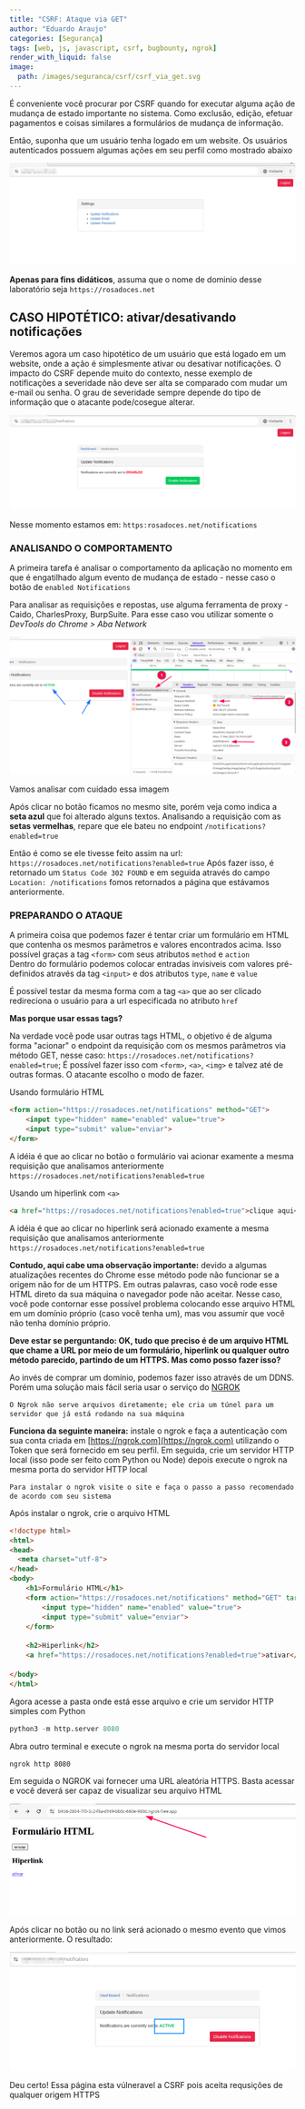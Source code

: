 ```yaml
---
title: "CSRF: Ataque via GET"
author: "Eduardo Araujo"
categories: [Segurança]
tags: [web, js, javascript, csrf, bugbounty, ngrok]
render_with_liquid: false
image:
  path: /images/seguranca/csrf/csrf_via_get.svg
---
```



É conveniente você procurar por CSRF quando for executar alguma ação de mudança de estado importante no sistema. Como exclusão, edição, efetuar pagamentos e coisas similares a formulários de mudança de informação. 

Então, suponha que um usuário tenha logado em um website. Os usuários autenticados possuem algumas ações em seu perfil como mostrado abaixo

![csrf_lab](/images/seguranca/csrf/lab_notifications/csrf_lab.png)


**Apenas para fins didáticos**, assuma que o nome de dominio desse laboratório seja `https://rosadoces.net`

## CASO HIPOTÉTICO: ativar/desativando notificações

Veremos agora um caso hipotético de um usuário que está logado em um website, onde a ação é simplesmente ativar ou desativar notificações. O impacto do CSRF depende muito do contexto, nesse exemplo de notificações a severidade não deve ser alta se comparado com mudar um e-mail ou senha. O grau de severidade sempre depende do tipo de informação que o atacante pode/cosegue alterar.

![csrf_not](/images/seguranca/csrf/lab_notifications/csrf_not.png)

Nesse momento estamos em: `https:rosadoces.net/notifications`

### ANALISANDO O COMPORTAMENTO

A primeira tarefa é analisar o comportamento da aplicação no momento em que é engatilhado algum evento de mudança de estado - nesse caso o botão de `enabled Notifications`

Para analisar as requisições e repostas, use alguma ferramenta de proxy - Caido, CharlesProxy, BurpSuite. Para esse caso vou utilizar somente o *DevTools do Chrome > Aba Network*

![csrf_not_reqres](/images/seguranca/csrf/lab_notifications/csrf_not_reqresponse.png)


Vamos analisar com cuidado essa imagem

Após clicar no botão ficamos no mesmo site, porém veja como indica a **seta azul** que foi alterado alguns textos. Analisando a requisição com as **setas vermelhas**, repare que ele bateu no endpoint `/notifications?enabled=true`

Então é como se ele tivesse feito assim na url: `https://rosadoces.net/notifications?enabled=true`
Após fazer isso, é retornado um `Status Code 302 FOUND` e em seguida através do campo `Location: /notifications` fomos retornados a página que estávamos anteriormente.

### PREPARANDO O ATAQUE

A primeira coisa que podemos fazer é tentar criar um formulário em HTML que contenha os mesmos parâmetros e valores encontrados acima. Isso possível graças a tag `<form>` com seus atributos `method` e `action` <br>
Dentro do formulário podemos colocar entradas invisiveis com valores pré-definidos através da tag `<input>` e dos atributos `type`, `name` e `value`

É possível testar da mesma forma com a tag `<a>` que ao ser clicado redireciona o usuário para a url especificada no atributo `href`

**Mas porque usar essas tags?**

Na verdade você pode usar outras tags HTML, o objetivo é de alguma forma "acionar" o endpoint da requisição com os mesmos parâmetros via método GET, nesse caso: `https://rosadoces.net/notifications?enabled=true`; É possível fazer isso com `<form>`, `<a>`, `<img>` e talvez até de outras formas. O atacante escolho o modo de fazer.


Usando formulário HTML

~~~html
<form action="https://rosadoces.net/notifications" method="GET">
    <input type="hidden" name="enabled" value="true">
    <input type="submit" value="enviar">
</form>
~~~

A idéia é que ao clicar no botão o formulário vai acionar examente a mesma requisição que analisamos anteriormente `https://rosadoces.net/notifications?enabled=true`

Usando um hiperlink com `<a>`

~~~html
<a href="https://rosadoces.net/notifications?enabled=true">clique aqui</a>
~~~

A idéia é que ao clicar no hiperlink será acionado examente a mesma requisição que analisamos anteriormente `https://rosadoces.net/notifications?enabled=true`


**Contudo, aqui cabe uma observação importante:** devido a algumas atualizações recentes do Chrome esse método pode não funcionar se a origem não for de um HTTPS. Em outras palavras, caso você rode esse HTML direto da sua máquina o navegador pode não aceitar. Nesse caso, você pode contornar esse possível problema colocando esse arquivo HTML em um domínio próprio (caso você tenha um), mas vou assumir que você não tenha domínio próprio. 
<br>

**Deve estar se perguntando: OK, tudo que preciso é de um arquivo HTML que chame a URL por meio de um formulário, hiperlink ou qualquer outro método parecido, partindo de um HTTPS. Mas como posso fazer isso?**

Ao invés de comprar um domínio, podemos fazer isso através de um DDNS. Porém uma solução mais fácil seria usar o serviço do [NGROK](https://ngrok.com/) 

    O Ngrok não serve arquivos diretamente; ele cria um túnel para um servidor que já está rodando na sua máquina

**Funciona da seguinte maneira:** instale o ngrok e faça a autenticação com sua conta criada em [https://ngrok.com](https://ngrok.com) utilizando o Token que será fornecido em seu perfil. Em seguida, crie um servidor HTTP local (isso pode ser feito com Python ou Node) depois execute o ngrok na mesma porta do servidor HTTP local

    Para instalar o ngrok visite o site e faça o passo a passo recomendado de acordo com seu sistema

Após instalar o ngrok, crie o arquivo HTML

~~~html
<!doctype html>
<html>
<head>
  <meta charset="utf-8">
</head>
<body>
    <h1>Formulário HTML</h1>
    <form action="https://rosadoces.net/notifications" method="GET" target="frm">
        <input type="hidden" name="enabled" value="true">
        <input type="submit" value="enviar">
    </form>

    <h2>Hiperlink</h2>
    <a href="https://rosadoces.net/notifications?enabled=true">ativar</a>
    
</body>
</html>
~~~

Agora acesse a pasta onde está esse arquivo e crie um servidor HTTP simples com Python

~~~python
python3 -m http.server 8080
~~~

Abra outro terminal e execute o ngrok na mesma porta do servidor local

~~~bash
ngrok http 8080
~~~

Em seguida o NGROK vai fornecer uma URL aleatória HTTPS. Basta acessar e você deverá ser capaz de visualizar seu arquivo HTML

![csrf_not_ngrok](/images/seguranca/csrf/lab_notifications/csrf_not_ngrok.png)

Após clicar no botão ou no link será acionado o mesmo evento que vimos anteriormente. O resultado:

![csrf_not_ngrok_enabled](/images/seguranca/csrf/lab_notifications/csrf_not_ngrok_enabled.png)

Deu certo! Essa página esta vúlneravel a CSRF pois aceita requsições de qualquer origem HTTPS
